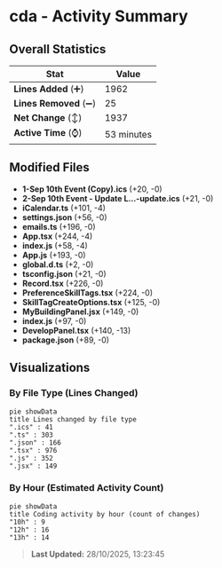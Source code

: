 # cda - Activity Summary 

## Overall Statistics

| Stat                   | Value                                                             |
| ---------------------- | ----------------------------------------------------------------- |
| **Lines Added** (➕)   | 1962                                          |
| **Lines Removed** (➖) | 25                                        |
| **Net Change** (↕)    | 1937                |
| **Active Time** (⌚)   | 53 minutes |


## Modified Files
- **1-Sep 10th Event (Copy).ics** (+20, -0)
- **2-Sep 10th Event - Update L…-update.ics** (+21, -0)
- **iCalendar.ts** (+101, -4)
- **settings.json** (+56, -0)
- **emails.ts** (+196, -0)
- **App.tsx** (+244, -4)
- **index.js** (+58, -4)
- **App.js** (+193, -0)
- **global.d.ts** (+2, -0)
- **tsconfig.json** (+21, -0)
- **Record.tsx** (+226, -0)
- **PreferenceSkillTags.tsx** (+224, -0)
- **SkillTagCreateOptions.tsx** (+125, -0)
- **MyBuildingPanel.jsx** (+149, -0)
- **index.js** (+97, -0)
- **DevelopPanel.tsx** (+140, -13)
- **package.json** (+89, -0)

## Visualizations

### By File Type (Lines Changed)

```mermaid
pie showData
title Lines changed by file type
".ics" : 41
".ts" : 303
".json" : 166
".tsx" : 976
".js" : 352
".jsx" : 149
```

### By Hour (Estimated Activity Count)

```mermaid
pie showData
title Coding activity by hour (count of changes)
"10h" : 9
"12h" : 16
"13h" : 14
```


> **Last Updated:** 28/10/2025, 13:23:45